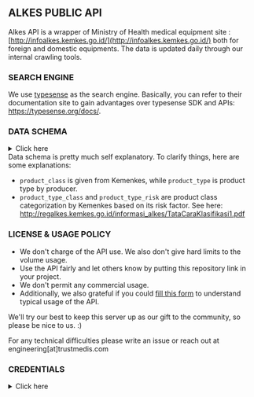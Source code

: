 ## ALKES PUBLIC API

Alkes API is a wrapper of Ministry of Health medical equipment site : [http://infoalkes.kemkes.go.id/](http://infoalkes.kemkes.go.id/) both for foreign and domestic equipments. The data is updated daily through our internal crawling tools.

### SEARCH ENGINE

We use [typesense](https://typesense.org) as the search engine. Basically, you can refer to their documentation site to gain advantages over typesense SDK and APIs: https://typesense.org/docs/.

### DATA SCHEMA

<details>
<summary>Click here</summary>
<pre>
[
    {
      "facet": false,
      "name": "id",
      "type": "string"
    },
    {
      "facet": false,
      "name": "published_date",
      "type": "string"
    },
    {
      "facet": false,
      "name": "expired_date",
      "type": "string"
    },
    {
      "facet": false,
      "name": "product_name",
      "type": "string"
    },
    {
      "facet": false,
      "name": "product_desc_id",
      "type": "string"
    },
    {
      "facet": false,
      "name": "product_desc_en",
      "type": "string"
    },
    {
      "facet": true,
      "name": "product_class",
      "type": "string"
    },
    {
      "facet": true,
      "name": "product_type",
      "type": "string"
    },
    {
      "facet": true,
      "name": "product_type_class",
      "type": "string"
    },
    {
      "facet": true,
      "name": "product_type_risk",
      "type": "string"
    },
    {
      "facet": true,
      "name": "registrant",
      "type": "string"
    },
    {
      "facet": false,
      "name": "registrant_address",
      "type": "string"
    },
    {
      "facet": true,
      "name": "producer",
      "type": "string"
    },
    {
      "facet": true,
      "name": "producer_country",
      "type": "string"
    },
    {
      "facet": true,
      "name": "verification_status",
      "type": "string"
    },
    {
      "facet": true,
      "name": "verification_src",
      "type": "string"
    }
  ]
</pre>
</details>
Data schema is pretty much self explanatory. To clarify things, here are some explanations:

- `product_class` is given from Kemenkes, while `product_type` is product type by producer.
- `product_type_class` and `product_type_risk` are product class categorization by Kemenkes based on its risk factor. See here: http://regalkes.kemkes.go.id/informasi_alkes/TataCaraKlasifikasi1.pdf

### LICENSE & USAGE POLICY

- We don't charge of the API use. We also don't give hard limits to the volume usage.
- Use the API fairly and let others know by putting this repository link in your project.
- We don't permit any commercial usage.
- Additionally, we also grateful if you could [fill this form](https://forms.gle/dmdaBAvdkixsc4R79) to understand typical usage of the API.

We'll try our best to keep this server up as our gift to the community, so please be nice to us. :)

For any technical difficulties please write an issue or reach out at engineering[at]trustmedis.com

### CREDENTIALS

<details>
<summary>Click here</summary>
<pre>
HOST            : https://public-api.trustmedis.id <br>
Typesense Key   : sBs7trzmQ07tWNzqmhnJpotvFHgsw7Df
</pre>
</details>
